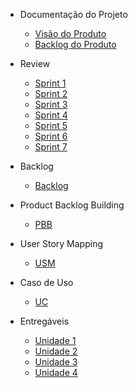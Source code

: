 - Documentação do Projeto

  - [Visão do Produto](./wiki/visaoProduto.md)
  - [Backlog do Produto](./wiki/backlogProduto.md)

- Review

  - [Sprint 1](./wiki/sprint01.md)
  - [Sprint 2](./wiki/sprint02.md)
  - [Sprint 3](./wiki/sprint03.md)
  - [Sprint 4](./wiki/sprint04.md)
  - [Sprint 5](./wiki/sprint05.md)
  - [Sprint 6](./wiki/sprint06.md)
  - [Sprint 7](./wiki/sprint07.md)

- Backlog

  - [Backlog](./wiki/backlog.md)

- Product Backlog Building

  - [PBB](./wiki/pbb.md)

- User Story Mapping

  - [USM](./wiki/usm.md)

- Caso de Uso

  - [UC](./wiki/uc.md)
- Entregáveis
  - [Unidade 1](./wiki/unidade1.md)
  - [Unidade 2](./wiki/unidade2.md)
  - [Unidade 3](./wiki/unidade3.md)
  - [Unidade 4](./wiki/unidade4.md)

